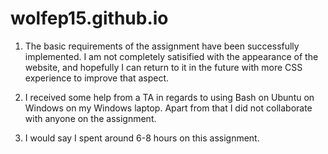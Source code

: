 # wolfep15.github.io

1. The basic requirements of the assignment have been successfully implemented.
I am not completely satisified with the appearance of the website, and
hopefully I can return to it in the future with more CSS experience 
to improve that aspect.

2. I received some help from a TA in regards to using Bash on Ubuntu on Windows
on my Windows laptop. Apart from that I did not collaborate with anyone on the
assignment. 

3. I would say I spent around 6-8 hours on this assignment. 

